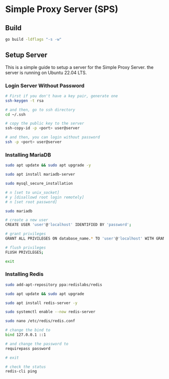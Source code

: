 # Simple Proxy Server (SPS)

## Build
```bash
go build -ldflags "-s -w"
```


## Setup Server 

This is a simple guide to setup a server for the Simple Proxy Server.
the server is running on Ubuntu 22.04 LTS.

### Login Server Without Password
```bash
# First if you don't have a key pair, generate one
ssh-keygen -t rsa

# and then, go to ssh directory
cd ~/.ssh

# copy the public key to the server
ssh-copy-id -p <port> user@server

# and then, you can login without password
ssh -p <port> user@server
```

### Installing MariaDB
```bash
sudo apt update && sudo apt upgrade -y

sudo apt install mariadb-server

sudo mysql_secure_installation

# n [set to unix_socket]
# y [disallowd root login remotely]
# n [set root password]

sudo mariadb

# create a new user
CREATE USER 'user'@'localhost' IDENTIFIED BY 'password';

# grant privileges
GRANT ALL PRIVILEGES ON database_name.* TO 'user'@'localhost' WITH GRANT OPTION;

# flush privileges
FLUSH PRIVILEGES;

exit
```

### Installing Redis
```bash
sudo add-apt-repository ppa:redislabs/redis

sudo apt update && sudo apt upgrade

sudo apt install redis-server -y

sudo systemctl enable --now redis-server

sudo nano /etc/redis/redis.conf

# change the bind to
bind 127.0.0.1 ::1

# and change the password to
requirepass password

# exit

# check the status
redis-cli ping
```